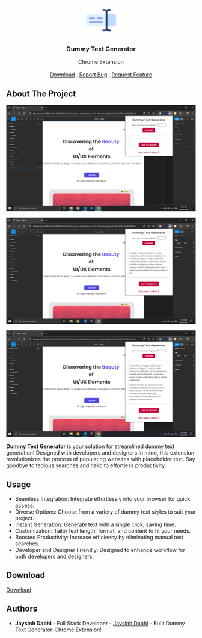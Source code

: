 <br/>
<p align="center">
  <a href="https://github.com/JaysinhDabhi/https://github.com/JaysinhDabhi/">
    <img src="icon.png" alt="Logo" width="80" height="80">
  </a>

  <h3 align="center">Dummy Text Generator</h3>
  

  <p align="center">
    Chrome Extension
    <br/>
    <br/>
    <a href="https://github.com/JaysinhDabhi/Dummy-Text-Generator-Extension/archive/refs/heads/main.zip">Download</a>
    .
    <a href="https://github.com/JaysinhDabhi/https://github.com/JaysinhDabhi//issues">Report Bug</a>
    .
    <a href="https://github.com/JaysinhDabhi/https://github.com/JaysinhDabhi//issues">Request Feature</a>
  </p>
</p>



## About The Project

![Screen Shot](1.png)

![Screen Shot](2.png)

![Screen Shot](3.png)

**Dummy Text Generator** is your solution for streamlined dummy text generation! Designed with developers and designers in mind, this extension revolutionizes the process of populating websites with placeholder text. Say goodbye to tedious searches and hello to effortless productivity.



## Usage

* Seamless Integration: Integrate effortlessly into your browser for quick access.<br>
* Diverse Options: Choose from a variety of dummy text styles to suit your project.<br>
* Instant Generation: Generate text with a single click, saving time.<br>
* Customization: Tailor text length, format, and content to fit your needs.<br>
* Boosted Productivity: Increase efficiency by eliminating manual text searches.<br>
* Developer and Designer Friendly: Designed to enhance workflow for both developers and designers.<br>

## Download

<a href="https://github.com/JaysinhDabhi/Dummy-Text-Generator-Extension/archive/refs/heads/main.zip">Download</a>



## Authors

* **Jaysinh Dabhi** - Full Stack Developer - [Jaysinh Dabhi](https://github.com/JaysinhDabhi/) - Built Dummy Text Generator-Chrome Extension!
